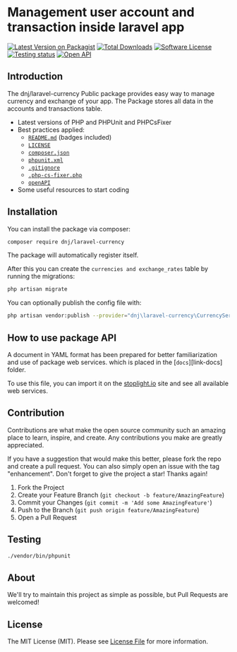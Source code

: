 # Management user account and transaction inside laravel app

[![Latest Version on Packagist][ico-version]][link-packagist]
[![Total Downloads][ico-downloads]][link-downloads]
[![Software License][ico-license]][link-license]
[![Testing status][ico-workflow-test]][link-workflow-test]
[![Open API][ico-open-api]][link-open-api]

## Introduction

The dnj/laravel-currency Public package provides easy way to manage  currency and exchange of your app. The Package stores all data in the accounts and transactions table.
* Latest versions of PHP and PHPUnit and PHPCsFixer
* Best practices applied:
    * [`README.md`][link-readme] (badges included)
    * [`LICENSE`][link-license]
    * [`composer.json`][link-composer-json]
    * [`phpunit.xml`][link-phpunit]
    * [`.gitignore`][link-gitignore]
    * [`.php-cs-fixer.php`][link-phpcsfixer]
    * [`openAPI`][link-phpcsfixer]
* Some useful resources to start coding

## Installation
You can install the package via composer:
```bash
composer require dnj/laravel-currency
```

The package will automatically register itself.


After this you can create the `currencies and exchange_rates` table by running the migrations:

```bash
php artisan migrate
```

You can optionally publish the config file with:

```bash
php artisan vendor:publish --provider="dnj\laravel-currency\CurrencyServiceProvider" --tag="config"
```

## How to use package API

A document in YAML format has been prepared for better familiarization and use of package web services. which is placed in the [`docs`][link-docs] folder.

To use this file, you can import it on the [stoplight.io](https://stoplight.io) site and see all available web services.


## Contribution

Contributions are what make the open source community such an amazing place to learn, inspire, and create. Any contributions you make are greatly appreciated.

If you have a suggestion that would make this better, please fork the repo and create a pull request. You can also simply open an issue with the tag "enhancement". Don't forget to give the project a star! Thanks again!

1. Fork the Project
2. Create your Feature Branch (`git checkout -b feature/AmazingFeature`)
3. Commit your Changes (`git commit -m 'Add some AmazingFeature'`)
4. Push to the Branch (`git push origin feature/AmazingFeature`)
5. Open a Pull Request

## Testing
```bash
./vendor/bin/phpunit 
```
## About
We'll try to maintain this project as simple as possible, but Pull Requests are welcomed!

## License

The MIT License (MIT). Please see [License File][link-license] for more information.

[ico-version]: https://img.shields.io/packagist/v/dnj/laravel-currency.svg?style=flat-square
[ico-license]: https://img.shields.io/badge/license-MIT-brightgreen.svg?style=flat-square
[ico-downloads]: https://img.shields.io/packagist/dt/dnj/laravel-currency.svg?style=flat-square
[ico-workflow-test]: https://github.com/dnj/laravel-currency/actions/workflows/test.yaml/badge.svg
[ico-open-api]: https://img.shields.io/endpoint?color=blue&label=openAPI&logo=%22%236BA539%22&logoColor=blue&style=for-the-badge&url=https%3A%2F%2Fimg.shields.io%2Fendpoint%3Furl%3Dhttps%3A%2F%2Fgithub.com%2Fdnj%2Flaravel-account%2Fblob%2Fmaster%2FapiDocs%2Faccount.json

[link-open-api]: https://github.com/dnj/laravel-currency/blob/master/apiDocs/account.json
[link-workflow-test]: https://github.com/dnj/laravel-currency/actions/workflows/test.yaml
[link-packagist]: https://packagist.org/packages/dnj/laravel-currency
[link-license]: https://github.com/dnj/laravel-currency/blob/master/LICENSE
[link-downloads]: https://packagist.org/packages/dnj/laravel-currency
[link-readme]: https://github.com/dnj/laravel-currency/blob/master/README.md
[link-composer-json]: https://github.com/dnj/laravel-currency/blob/master/composer.json
[link-phpunit]: https://github.com/dnj/laravel-currency/blob/master/phpunit.xml
[link-gitignore]: https://github.com/dnj/laravel-currency/blob/master/.gitignore
[link-phpcsfixer]: https://github.com/dnj/laravel-currency/blob/master/.php-cs-fixer.php
[link-author]: https://github.com/dnj

